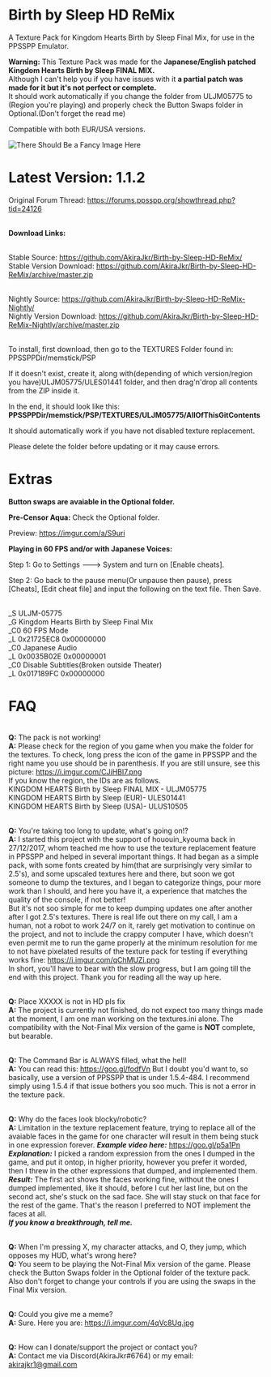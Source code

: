 # Birth by Sleep HD ReMix
A Texture Pack for Kingdom Hearts Birth by Sleep Final Mix, for use in the PPSSPP Emulator.

<b>Warning:</b>
This Texture Pack was made for the <b>Japanese/English patched Kingdom Hearts Birth by Sleep FINAL MIX.</b>
<br>Although I can't help you if you have issues with it <b>a partial patch was made for it but it's not perfect or complete.</b> 
<br>It should work automatically if you change the folder from ULJM05775 to (Region you're playing) and properly check the Button Swaps folder in Optional.(Don't forget the read me)

Compatible with both EUR/USA versions.

![There Should Be a Fancy Image Here](https://i.imgur.com/0v2XaQ1.png)

# Latest Version: 1.1.2

Original Forum Thread: https://forums.ppsspp.org/showthread.php?tid=24126

<br><b>Download Links:</b>

<br>Stable Source: https://github.com/AkiraJkr/Birth-by-Sleep-HD-ReMix/
<br>Stable Version Download: https://github.com/AkiraJkr/Birth-by-Sleep-HD-ReMix/archive/master.zip

<br>Nightly Source: https://github.com/AkiraJkr/Birth-by-Sleep-HD-ReMix-Nightly/
<br>Nightly Version Download:  https://github.com/AkiraJkr/Birth-by-Sleep-HD-ReMix-Nightly/archive/master.zip


<br>To install, first download, then go to the TEXTURES Folder found in:
PPSSPPDir/memstick/PSP

If it doesn't exist, create it, along with(depending of which version/region you have)ULJM05775/ULES01441 folder, and then drag'n'drop all contents from the ZIP inside it.

In the end, it should look like this: **PPSSPPDir/memstick/PSP/TEXTURES/ULJM05775/AllOfThisGitContents**

It should automatically work if you have not disabled texture replacement.

Please delete the folder before updating or it may cause errors.

# Extras

<b>Button swaps are avaiable in the Optional folder.</b>


<b>Pre-Censor Aqua:</b> Check the Optional folder.

Preview: https://imgur.com/a/S9uri



<b>Playing in 60 FPS and/or with Japanese Voices:</b>

Step 1: Go to Settings ---> System and turn on [Enable cheats].

Step 2: Go back to the pause menu(Or unpause then pause), press [Cheats], [Edit cheat file] and input the following on the text file. Then Save.

<br>_S ULJM-05775
<br>_G Kingdom Hearts Birth by Sleep Final Mix
<br>_C0 60 FPS Mode
<br>_L 0x21725EC8 0x00000000
<br>_C0 Japanese Audio
<br>_L 0x0035B02E 0x00000001
<br>_C0 Disable Subtitles(Broken outside Theater)
<br>_L 0x017189FC 0x00000000

# FAQ
<br><b>Q:</b> The pack is not working!
<br><b>A:</b> Please check for the region of you game when you make the folder for the textures. To check, long press the icon of the game in PPSSPP and the right name you use should be in parenthesis. If you are still unsure, see this picture: https://i.imgur.com/CJiHBl7.png
<br>If you know the region, the IDs are as follows.
<br>KINGDOM HEARTS Birth by Sleep FINAL MIX - ULJM05775
<br>KINGDOM HEARTS Birth by Sleep (EUR)- ULES01441
<br>KINGDOM HEARTS Birth by Sleep (USA)- ULUS10505

<br><b>Q:</b> You're taking too long to update, what's going on!?
<br><b>A:</b> I started this project with the support of hououin_kyouma back in 27/12/2017, whom teached me how to use the texture replacement feature in PPSSPP and helped in several important things. It had began as a simple pack, with some fonts created by him(that are surprisingly very similar to 2.5's), and some upscaled textures here and there, but soon we got someone to dump the textures, and I began to categorize things, pour more work than I should, and here you have it, a experience that matches the quality of the console, if not better!
<br>But it's not soo simple for me to keep dumping updates one after another after I got 2.5's textures. There is real life out there on my call, I am a human, not a robot to work 24/7 on it, rarely get motivation to continue on the project, and not to include the crappy computer I have, which doesn't even permit me to run the game properly at the minimum resolution for me to not have pixelated results of the texture pack for testing if everything works fine: https://i.imgur.com/qChMUZi.png
<br>In short, you'll have to bear with the slow progress, but I am going till the end with this project. Thank you for reading all the way up here.

<br><b>Q:</b> Place XXXXX is not in HD pls fix
<br><b>A:</b> The project is currently not finished, do not expect too many things made at the moment, I am one man working on the textures.ini alone. The compatibility with the Not-Final Mix version of the game is **NOT** complete, but bearable.

<br><b>Q:</b> The Command Bar is ALWAYS filled, what the hell!
<br><b>A:</b> You can read this: https://goo.gl/fodfVn But I doubt you'd want to, so basically, use a version of PPSSPP that is under 1.5.4-484. I recommend simply using 1.5.4 if that issue bothers you soo much. This is not a error in the texture pack.

<br><b>Q:</b> Why do the faces look blocky/robotic?
<br><b>A:</b> Limitation in the texture replacement feature, trying to replace all of the avaiable faces in the game for one character will result in them being stuck in one expression forever. <b><i>Example video here:</b></i> https://goo.gl/p5a1Pn
<br><b><i>Explanation:</b></i> I picked a random expression from the ones I dumped in the game, and put it ontop, in higher priority, however you prefer it worded, then I threw in the other expressions that dumped, and implemented them.
<br><b><i>Result:</b></i> The first act shows the faces working fine, without the ones I dumped implemented, like it should, before I cut her last line, but on the second act, she's stuck on the sad face. She will stay stuck on that face for the rest of the game. That's the reason I preferred to NOT implement the faces at all.
<br><b><i>If you know a breakthrough, tell me.</b></i>

<br><b>Q:</b> When I'm pressing X, my character attacks, and O, they jump, which opposes my HUD, what's wrong here?
<br><b>Q:</b> You seem to be playing the Not-Final Mix version of the game. Please check the Button Swaps folder in the Optional folder of the texture pack. Also don't forget to change your controls if you are using the swaps in the Final Mix version.

<br><b>Q:</b> Could you give me a meme?
<br><b>A:</b> Sure. Here you are: https://i.imgur.com/4qVc8Uq.jpg


<br><b>Q:</b> How can I donate/support the project or contact you?
<br><b>A:</b> Contact me via Discord(AkiraJkr#6764) or my email: akirajkr1@gmail.com
